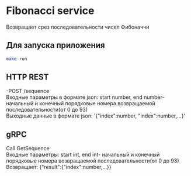 # Fibonacci service

Возвращает срез последовательности чисел Фибоначчи 

## Для запуска приложения


```bash
make run
```

## HTTP REST

-POST /sequence  
Входные параметры в формате json: start number, end number- начальный и конечный порядковые номера возвращаемой последовательности(от 0 до 93)  
Выходные данные в формате json: '{"index":number, "index":number,...}'

## gRPC
Call GetSequence  
Входные параметры: start int, end int- начальный и конечный порядковые номера возвращаемой последовательности(от 0 до 93)  
Возвращает: {"result":{"index":number,...}}
